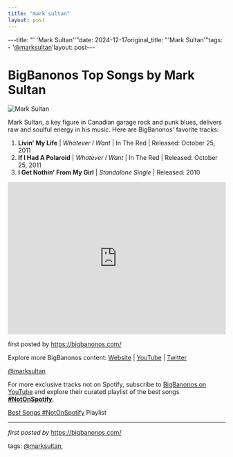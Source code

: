 ```yaml
---
title: "mark sultan"
layout: post
---
```

---title: "' 'Mark Sultan''"date: 2024-12-17original_title: "'Mark Sultan'"tags:  - '[@marksultan](/tags/marksultan/)'layout: post---<h1>BigBanonos Top Songs by Mark Sultan</h1><img alt="Mark Sultan" src="https://townsquare.media/site/875/files/2016/11/MarkSultanPressPic-copy.jpg?w=780&q=75" /> <p>Mark Sultan, a key figure in Canadian garage rock and punk blues, delivers raw and soulful energy in his music. Here are BigBanonos' favorite tracks:</p> <ol> <li><strong>Livin' My Life</strong> | <em>Whatever I Want</em> | In The Red | Released: October 25, 2011</li> <li><strong>If I Had A Polaroid</strong> | <em>Whatever I Want</em> | In The Red | Released: October 25, 2011</li> <li><strong>I Get Nothin' From My Girl</strong> | <em>Standalone Single</em> | Released: 2010</li></ol> <div> <iframe allow="autoplay; clipboard-write; encrypted-media; fullscreen; picture-in-picture" frameborder="0" height="352" loading="lazy" src="https://open.spotify.com/embed/playlist/4UOllzndInx9Kk5OsajGzC?utm_source=generator" width="100%"></iframe></div> <p>first posted by <a href="https://bigbanonos.com/">https://bigbanonos.com/</a></p> <div> <p>Explore more BigBanonos content: <a href="https://bigbanonos.com/">Website</a> | <a href="https://www.youtube.com/[@BigBanonos](/tags/BigBanonos/)">YouTube</a> | <a href="https://x.com/bigbanonos">Twitter</a></p></div> <!--Tags--><p>[@marksultan](/tags/marksultan/)</p><!--Subscribe and Playlist Links--><div>    <p>For more exclusive tracks not on Spotify, subscribe to <a href="https://www.youtube.com/[@BigBanonos](/tags/BigBanonos/)" target="_blank">BigBanonos on YouTube</a> and explore their curated playlist of the best songs <strong>[#NotOnSpotify](/tags/NotOnSpotify/)</strong>.</p>    <p><a href="https://www.youtube.com/playlist?list=PLtuNtuTatqI0kFahUCbtbfenC_ET5O_tr" target="_blank">Best Songs [#NotOnSpotify](/tags/NotOnSpotify/) Playlist<br /></a></p></div><hr /><p><em>first posted by</em> <a href="https://bigbanonos.com/" rel="noopener" target="_new">https://bigbanonos.com/</a></p><p>tags: [@marksultan](/tags/marksultan/),</p>